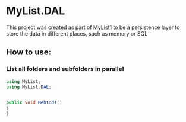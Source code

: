 # MyList.DAL

This project was created as part of [MyList1](https://github.com/vinils/MyList1) to be a persistence layer to store the data in different places, such as memory or SQL

## How to use:

### List all folders and subfolders in parallel

```csharp
using MyList;
using MyList.DAL;


public void Mehtod1()
{
}
```
